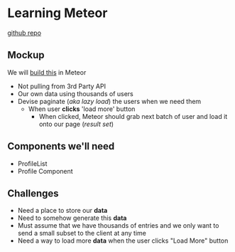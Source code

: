 # Learning Meteor

[github repo](https://github.com/StephenGrider/MeteorCasts)

## Mockup
We will [build this](https://i.imgur.com/xZkOIvo.png) in Meteor

* Not pulling from 3rd Party API
* Our own data using thousands of users
* Devise paginate (_aka lazy load_) the users when we need them
    - When user **clicks** 'load more' button
        + When clicked, Meteor should grab next batch of user and load it onto our page (_result set_)

## Components we'll need
* ProfileList
* Profile Component

## Challenges
* Need a place to store our **data**
* Need to somehow generate this **data**
* Must assume that we have thousands of entries and we only want to send a small subset to the client at any time
* Need a way to load more **data** when the user clicks "Load More" button


